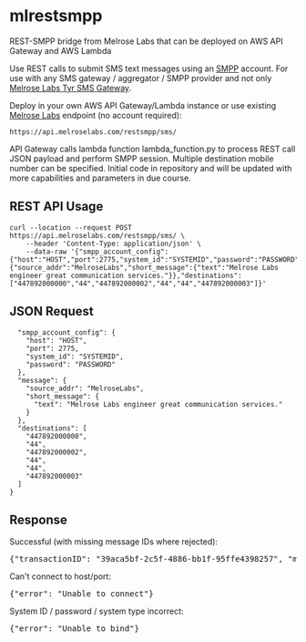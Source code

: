 # mlrestsmpp
REST-SMPP bridge from Melrose Labs that can be deployed on AWS API Gateway and AWS Lambda

Use REST calls to submit SMS text messages using an [SMPP](https://smpp.org) account. For use with any SMS gateway / aggregator / SMPP provider and not only [Melrose Labs Tyr SMS Gateway](https://melroselabs.com/services/tyr-sms-gateway/).

Deploy in your own AWS API Gateway/Lambda instance or use existing [Melrose Labs](https://melroselabs.com) endpoint (no account required):

``` https://api.melroselabs.com/restsmpp/sms/ ```

API Gateway calls lambda function lambda_function.py to process REST call JSON payload and perform SMPP session.  Multiple destination mobile number can be specified.  Initial code in repository and will be updated with more capabilities and parameters in due course.

## REST API Usage

```
curl --location --request POST https://api.melroselabs.com/restsmpp/sms/ \
	--header 'Content-Type: application/json' \
	--data-raw '{"smpp_account_config":{"host":"HOST","port":2775,"system_id":"SYSTEMID","password":"PASSWORD"},"message":{"source_addr":"MelroseLabs","short_message":{"text":"Melrose Labs engineer great communication services."}},"destinations":["447892000000","44","447892000002","44","44","447892000003"]}'
```

## JSON Request

```{
  "smpp_account_config": {
    "host": "HOST",
    "port": 2775,
    "system_id": "SYSTEMID",
    "password": "PASSWORD"
  },
  "message": {
    "source_addr": "MelroseLabs",
    "short_message": {
      "text": "Melrose Labs engineer great communication services."
    }
  },
  "destinations": [
    "447892000000",
    "44",
    "447892000002",
    "44",
    "44",
    "447892000003"
  ]
}
```

## Response

Successful (with missing message IDs where rejected):
<pre>
{"transactionID": "39aca5bf-2c5f-4886-bb1f-95ffe4398257", "messageID": ["10a2", "", "10a3", "", "", "10a4"]}
</pre>

Can't connect to host/port:
<pre>
{"error": "Unable to connect"}
</pre>

System ID / password / system type incorrect:
<pre>
{"error": "Unable to bind"}
</pre>
